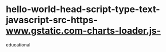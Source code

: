 # hello-world-head-script-type-text-javascript-src-https-www.gstatic.com-charts-loader.js-
educational
